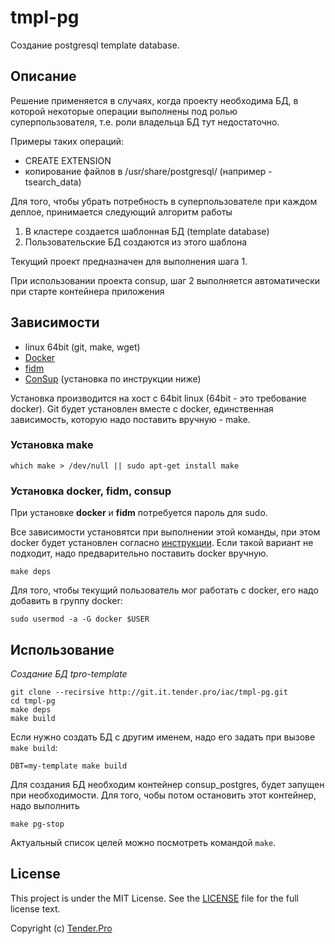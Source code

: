 tmpl-pg
=======

Создание postgresql template database.

Описание
--------

Решение применяется в случаях, когда проекту необходима БД, в которой некоторые операции выполнены под ролью суперпользователя, т.е. роли владельца БД тут недостаточно.

Примеры таких операций:

* CREATE EXTENSION
* копирование файлов в /usr/share/postgresql/ (например - tsearch_data)

Для того, чтобы убрать потребность в суперпользователе при каждом деплое, принимается следующий алгоритм работы

1. В кластере создается шаблонная БД (template database)
2. Пользовательские БД создаются из этого шаблона

Текущий проект предназначен для выполнения шага 1.

При использовании проекта consup, шаг 2 выполняется автоматически при старте контейнера приложения

Зависимости
-----------

* linux 64bit (git, make, wget)
* [Docker](http://docker.io)
* [fidm](https://github.com/LeKovr/fidm)
* [ConSup](https://github.com/LeKovr/consup) (установка по инструкции ниже)

Установка производится на хост с 64bit linux (64bit - это требование docker).
Git будет установлен вместе с docker, единственная зависимость, которую надо поставить вручную - make.

### Установка make

```
which make > /dev/null || sudo apt-get install make
```

### Установка **docker**, **fidm**, **consup**

При установке **docker** и **fidm** потребуется пароль для sudo.

Все зависимости установятси при выполнении этой команды, при этом docker будет установлен согласно [инструкции](http://docs.docker.com/linux/step_one/). Если такой вариант не подходит, надо предварительно поставить docker вручную.
```
make deps
```

Для того, чтобы текущий пользователь мог работать с docker, его надо добавить в группу docker:
```
sudo usermod -a -G docker $USER
```

Использование
-------------

*Создание БД tpro-template*
```
git clone --recirsive http://git.it.tender.pro/iac/tmpl-pg.git
cd tmpl-pg
make deps
make build
```

Если нужно создать БД с другим именем, надо его задать при вызове `make build`:
```
DBT=my-template make build
```

Для создания БД необходим контейнер consup_postgres, будет запущен при необходимости.
Для того, чобы потом остановить этот контейнер, надо выполнить
```
make pg-stop
```

Актуальный список целей можно посмотреть командой `make`.

License
-------

This project is under the MIT License. See the [LICENSE](LICENSE) file for the full license text.

Copyright (c) [Tender.Pro](http://www.tender.pro)
